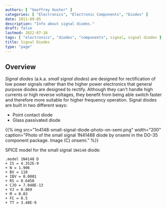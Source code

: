 ```yaml
---
authors: [ "Geoffrey Hunter" ]
categories: [ "Electronics", "Electronic Components", "Diodes" ]
date: 2011-09-05
description: "Info about signal diodes."
draft: false
lastmod: 2022-07-16
tags: [ "electronics", "diodes", "components", signal, signal diodes ]
title: Signal Diodes
type: "page"
---
```


## Overview

_Signal diodes_ (a.k.a. _small signal diodes_) are designed for rectification of low power signals rather than the higher power electronics that general purpose diodes are designed to rectify. Although they can't handle high currents or high reverse voltages, they benefit from being able switch faster and therefore more suitable for higher frequency operation. Signal diodes are built in two different ways:

* Point contact diode
* Glass passivated diode

{{% img src="1n4148-small-signal-diode-photo-on-semi.png" width="200" caption="Photo of the small signal 1N41488 diode by onsemi in the DO-35 component package. Image (C) onsemi." %}}

SPICE model for the small signal `1N4148` diode:

```
.model 1N4148 D 
+ IS = 4.352E-9 
+ N = 1.906 
+ BV = 110 
+ IBV = 0.0001 
+ RS = 0.6458 
+ CJO = 7.048E-13 
+ VJ = 0.869 
+ M = 0.03 
+ FC = 0.5 
+ TT = 3.48E-9
```
